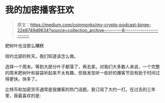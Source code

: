 # 我的加密播客狂欢

> 原文：<https://medium.com/coinmonks/my-crypto-podcast-binge-22e8749d9634?source=collection_archive---------8----------------------->

耙树叶也没那么糟糕

纽约北部的秋天。我们知道该怎么做。

选择一个周末。等到大部分叶子都落了，再去拿。对我们大多数人来说，一个完整的周末耙树叶和装袋听起来不太有趣，但我发现听一些好的播客节目有助于时间过得更快。快多了。

比特币和加密货币通常是我播客的热门话题。我订阅了大约一打。在过去的三年里，我最喜欢的是: